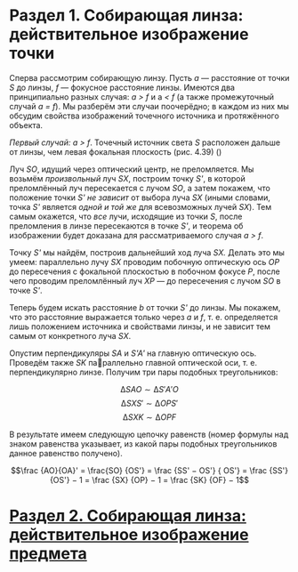 # Раздел 1. Собирающая линза: действительное изображение точки

Сперва рассмотрим собирающую линзу. Пусть _a_ — расстояние от точки _S_ до линзы, _f_ — фокусное расстояние линзы. Имеются два принципиально разных случая: _a > f_ и a _< f_ (а также промежуточный случай _a = f_). Мы разберём эти случаи поочерёдно; в каждом из них мы обсудим свойства изображений точечного источника и протяжённого объекта.

_Первый случай: a > f_. Точечный источник света _S_ расположен дальше от линзы, чем левая
фокальная плоскость (рис. 4.39) ()

Луч _SO_, идущий через оптический центр, не преломляется. Мы возьмём _произвольный_ луч _SX_, построим точку _S'_, в которой преломлённый луч пересекается с лучом _SO_, а затем покажем, что положение точки _S' не зависит_ от выбора луча _SX_ (иными словами, точка _S'_ является _одной и той же_ для всевозможных лучей _SX_). Тем самым окажется, что _все_ лучи, исходящие из точки _S_, после преломления в линзе пересекаются в точке _S'_, и теорема об изображении будет доказана для рассматриваемого случая _a > f_.

Точку _S'_ мы найдём, построив дальнейший ход луча _SX._ Делать это мы умеем: параллельно лучу _SX_ проводим побочную оптическую ось _OP_ до пересечения с фокальной плоскостью в побочном фокусе _P_, после чего проводим преломлённый луч _XP_ — до пересечения с лучом _SO_ в точке _S'_.

Теперь будем искать расстояние _b_ от точки _S'_ до линзы. Мы покажем, что это расстояние выражается только через _a_ и _f_, т. е. определяется лишь положением источника и свойствами линзы, и не зависит тем самым от конкретного луча _SX_.

Опустим перпендикуляры _SA_ и _S'A'_ на главную оптическую ось. Проведём также _SK_ параллельно главной оптической оси, т. е. перпендикулярно линзе. Получим три пары подобных треугольников:

$$ ∆SAO ∼ ∆S'A'O$$
$$ ∆SXS' ∼ ∆OPS'$$
$$ ∆SXK ∼ ∆OPF$$

В результате имеем следующую цепочку равенств (номер формулы над знаком равенства указывает, из какой пары подобных треугольников данное равенство получено).

$$\frac {AO}{OA}' = \frac{SO} {OS'} = \frac {SS' − OS'} { OS'} = \frac {SS'} {OS'} − 1 = \frac {SX} {OP} − 1 = \frac {SK} {OF} − 1$$



















# [Раздел 2. Собирающая линза: действительное изображение предмета](/Тонкие%20линзы.%20Построение%20изображений/Собирающая%20линза%3A%20действительное%20изображение%20предмета.md)
